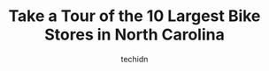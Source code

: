 ---
layout: ampstory
image: https://i0.wp.com/paketmu.com/wp-content/uploads/2023/06/the-clean-machine-0-in-north-carolina-1686366112.jpeg?resize=640,853
author: techidn
featured: false
description: Explore the diverse Bike Store scene in North Carolina, home to an incredible selection of 10 establishments catering to every taste. Whether youre in search of iconic favorites or undiscov
title: Take a Tour of the 10 Largest Bike Stores in North Carolina
cover:
   title: Take a Tour of the 10 Largest Bike Stores in North Carolina
   subtitle: RICKPATE
   background: https://paketmu.com/wp-content/uploads/2023/06/the-clean-machine-0-in-north-carolina-1686366112.jpeg

pages: 
 - layout: thirds
   top: <h1>#1 Trek Bicycle Cary</h1>
   bottom: "<p>Lively bike shop with great service. I was gifted a bike and brought it here for service. They did a diagnostic assessment and let me know my cost up front. I learned tha</p>"
   background: https://paketmu.com/wp-content/uploads/2023/06/the-clean-machine-1-in-north-carolina-1686366113.jpeg
   backgroundblur: true
 - layout: thirds
   top: <h1>#2 Trek Bicycle Store of Charlotte</h1>
   bottom: "<p>I walked in they were more than willing to help. They gave me an incredible deal on a new air pump put two new tires tubes adjustments at a low price.Thanks Trek Bicycle </p>"
   background: https://paketmu.com/wp-content/uploads/2023/06/the-clean-machine-2-in-north-carolina-1686366114.jpeg
   cta:
      link: https://paketmu.com/take-a-tour-of-the-10-largest-bike-stores-in-north-carolina/
      text: Take a Tour of the 10 Largest Bike Stores in North Carolina
 - layout: thirds
   top: <h1>#3 Trek Bicycle Store of Charlotte</h1>
   bottom: "<p>I am very pleased and happy to have found Trek Bicycle Store of Charlotte - Perimeter Parkway Location.  I was able to get the work done on my ebike I requested (new bike</p>"
   background: https://paketmu.com/wp-content/uploads/2023/06/the-clean-machine-3-in-north-carolina-1686366115.jpeg
   cta:
      link: https://paketmu.com/take-a-tour-of-the-10-largest-bike-stores-in-north-carolina/
      text: Take a Tour of the 10 Largest Bike Stores in North Carolina
 - layout: thirds
   top: <h1>#4 Rainbow Cycles Inc</h1>
   bottom: "<p>239 NE Broad St, Southern Pines, NC 28387, United States</p>"
   background: https://images.unsplash.com/photo-1618005182384-a83a8bd57fbe?ixlib=rb-4.0.3&ixid=MnwxMjA3fDB8MHxwaG90by1wYWdlfHx8fGVufDB8fHx8&auto=format&fit=crop&w=640&h=853&q=80
   cta:
      link: https://paketmu.com/take-a-tour-of-the-10-largest-bike-stores-in-north-carolina/
      text: Take a Tour of the 10 Largest Bike Stores in North Carolina
 - layout: thirds
   top: <h1>#5 Kens Bike Shop</h1>
   bottom: "<p>2750 Reynolda Rd, Winston-Salem, NC 27106, United States</p>"
   background: https://images.unsplash.com/photo-1615749413727-825b59a857b5?ixlib=rb-4.0.3&ixid=MnwxMjA3fDB8MHxwaG90by1wYWdlfHx8fGVufDB8fHx8&auto=format&fit=crop&w=640&h=853&q=80
   cta:
      link: https://paketmu.com/take-a-tour-of-the-10-largest-bike-stores-in-north-carolina/
      text: Take a Tour of the 10 Largest Bike Stores in North Carolina
 - layout: thirds
   top: <h1>#6 Bike Cycles</h1>
   bottom: "<p>6801 Parker Farm Dr #145, Wilmington, NC 28405, United States</p>"
   background: https://images.unsplash.com/photo-1524169358666-79f22534bc6e?ixlib=rb-4.0.3&ixid=MnwxMjA3fDB8MHxwaG90by1wYWdlfHx8fGVufDB8fHx8&auto=format&fit=crop&w=640&h=853&q=80
   cta:
      link: https://paketmu.com/take-a-tour-of-the-10-largest-bike-stores-in-north-carolina/
      text: Take a Tour of the 10 Largest Bike Stores in North Carolina
 - layout: thirds
   top: <h1>#7 Bicycle Chain - Raleigh</h1>
   bottom: "<p>9000 Glenwood Ave, Raleigh, NC 27617, United States</p>"
   background: https://images.unsplash.com/photo-1510906594845-bc082582c8cc?ixlib=rb-4.0.3&ixid=MnwxMjA3fDB8MHxwaG90by1wYWdlfHx8fGVufDB8fHx8&auto=format&fit=crop&w=640&h=853&q=80
   cta:
      link: https://paketmu.com/take-a-tour-of-the-10-largest-bike-stores-in-north-carolina/
      text: Take a Tour of the 10 Largest Bike Stores in North Carolina
 - layout: thirds
   middle: Continue reading...
   background: https://images.unsplash.com/photo-1489648022186-8f49310909a0?ixlib=rb-4.0.3&ixid=MnwxMjA3fDB8MHxwaG90by1wYWdlfHx8fGVufDB8fHx8&auto=format&fit=crop&w=640&h=853&q=80
   cta:
      link: https://paketmu.com/take-a-tour-of-the-10-largest-bike-stores-in-north-carolina/
      text: Take a Tour of the 10 Largest Bike Stores in North Carolina
      
---